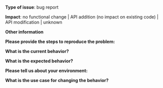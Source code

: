 <!-- Note: for support questions, you are strongly advised to use [Stack Overflow](https://stackoverflow.com/questions/tagged/chisel). -->
<!--
Please select the item best describing the issue in each category and delete the other items.
-->
<!-- choose all that apply -->
**Type of issue**: bug report

<!-- choose one -->
**Impact**: no functional change | API addition (no impact on existing code) | API modification | unknown

**Other information**
 <!-- include detailed explanation, stacktraces, related issues, suggestions how to fix, links for us to have context, eg. Stack Overflow, gitter, Scastie (https://scastie.scala-lang.org/KtzZQ3nFTea9KoNh0tRqtg) -->

**Please provide the steps to reproduce the problem:**

**What is the current behavior?**

**What is the expected behavior?**

**Please tell us about your environment:**
<!--    (examples)
    - version: `3.4-SNAPSHOT`
    - OS: `Linux knight 4.4.0-92-generic #115-Ubuntu SMP Thu Aug 10 09:04:33 UTC 2017 x86_64 x86_64 x86_64 GNU/Linux`
-->

**What is the use case for changing the behavior?**
